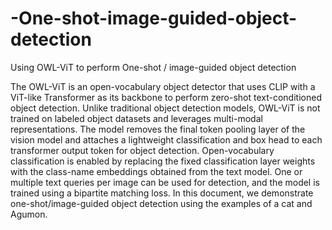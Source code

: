# -One-shot-image-guided-object-detection
Using OWL-ViT to perform One-shot / image-guided object detection


The OWL-ViT is an open-vocabulary object detector that uses CLIP with a ViT-like Transformer as its backbone to perform zero-shot text-conditioned object detection. Unlike traditional object detection models, OWL-ViT is not trained on labeled object datasets and leverages multi-modal representations. The model removes the final token pooling layer of the vision model and attaches a lightweight classification and box head to each transformer output token for object detection. Open-vocabulary classification is enabled by replacing the fixed classification layer weights with the class-name embeddings obtained from the text model. One or multiple text queries per image can be used for detection, and the model is trained using a bipartite matching loss. In this document, we demonstrate one-shot/image-guided object detection using the examples of a cat and Agumon.
